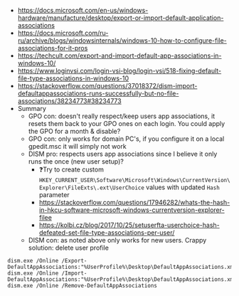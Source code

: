 * https://docs.microsoft.com/en-us/windows-hardware/manufacture/desktop/export-or-import-default-application-associations
* https://docs.microsoft.com/ru-ru/archive/blogs/windowsinternals/windows-10-how-to-configure-file-associations-for-it-pros
* https://techcult.com/export-and-import-default-app-associations-in-windows-10/
* https://www.loginvsi.com/login-vsi-blog/login-vsi/518-fixing-default-file-type-associations-in-windows-10
* https://stackoverflow.com/questions/37018372/dism-import-defaultappassociations-runs-successfully-but-no-file-associations/38234773#38234773
* Summary
    * GPO con: doesn't really respect/keep users app associations, it resets them back to your GPO ones on each login. You could apply the GPO for a month & disable?
    * GPO con: only works for domain PC's, if you configure it on a local gpedit.msc it will simply not work
    * DISM pro: respects users app associations since I believe it only runs the once (new user setup)?
        * ❓Try to create custom `HKEY_CURRENT_USER\Software\Microsoft\Windows\CurrentVersion\Explorer\FileExts\.ext\UserChoice` values with updated `Hash` parameter
        * https://stackoverflow.com/questions/17946282/whats-the-hash-in-hkcu-software-microsoft-windows-currentversion-explorer-filee
        * https://kolbi.cz/blog/2017/10/25/setuserfta-userchoice-hash-defeated-set-file-type-associations-per-user/
  * DISM con: as noted above only works for new users. Crappy solution: delete user profile
```batch
dism.exe /Online /Export-DefaultAppAssociations:"%UserProfile%\Desktop\DefaultAppAssociations.xml"
dism.exe /Online /Import-DefaultAppAssociations:"%UserProfile%\Desktop\DefaultAppAssociations.xml"
dism.exe /Online /Remove-DefaultAppAssociations
```
